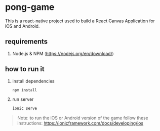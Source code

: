 # pong-game

This is a react-native project used to build a React Canvas Application for iOS and Android. 

## requirements

1. Node.js & NPM (https://nodejs.org/en/download/)

## how to run it

1. install dependencies
    ```javascript
    npm install
    ```
2. run server
    ```javascript
    ionic serve
    ```

> Note: to run the iOS or Android version of the game follow these instructions: https://ionicframework.com/docs/developing/ios